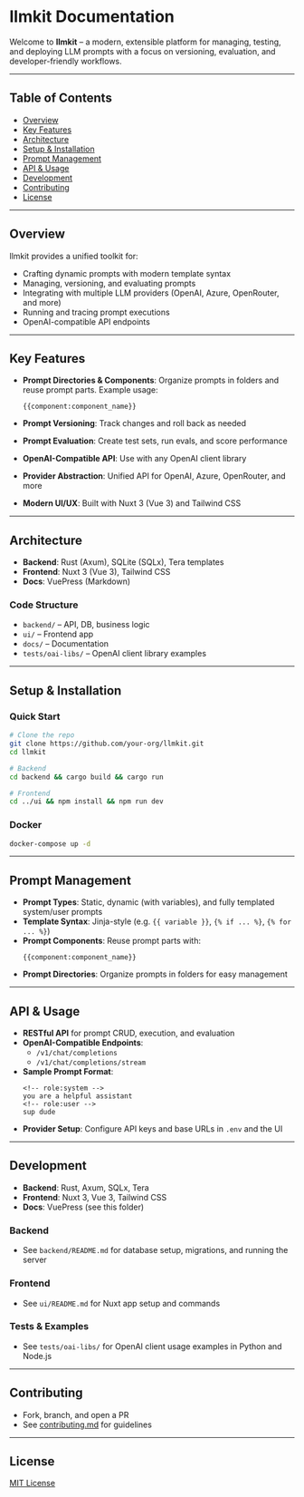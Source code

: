 # llmkit Documentation

Welcome to **llmkit** – a modern, extensible platform for managing, testing, and deploying LLM prompts with a focus on versioning, evaluation, and developer-friendly workflows.

---

## Table of Contents
- [Overview](#overview)
- [Key Features](#key-features)
- [Architecture](#architecture)
- [Setup & Installation](#setup--installation)
- [Prompt Management](#prompt-management)
- [API & Usage](#api--usage)
- [Development](#development)
- [Contributing](#contributing)
- [License](#license)

---

## Overview
llmkit provides a unified toolkit for:
- Crafting dynamic prompts with modern template syntax
- Managing, versioning, and evaluating prompts
- Integrating with multiple LLM providers (OpenAI, Azure, OpenRouter, and more)
- Running and tracing prompt executions
- OpenAI-compatible API endpoints

---

## Key Features
- **Prompt Directories & Components**: Organize prompts in folders and reuse prompt parts. Example usage:

  ```
  {{component:component_name}}
  ```

- **Prompt Versioning**: Track changes and roll back as needed
- **Prompt Evaluation**: Create test sets, run evals, and score performance
- **OpenAI-Compatible API**: Use with any OpenAI client library
- **Provider Abstraction**: Unified API for OpenAI, Azure, OpenRouter, and more
- **Modern UI/UX**: Built with Nuxt 3 (Vue 3) and Tailwind CSS

---

## Architecture
- **Backend**: Rust (Axum), SQLite (SQLx), Tera templates
- **Frontend**: Nuxt 3 (Vue 3), Tailwind CSS
- **Docs**: VuePress (Markdown)

### Code Structure
- `backend/` – API, DB, business logic
- `ui/` – Frontend app
- `docs/` – Documentation
- `tests/oai-libs/` – OpenAI client library examples

---

## Setup & Installation

### Quick Start
```sh
# Clone the repo
git clone https://github.com/your-org/llmkit.git
cd llmkit

# Backend
cd backend && cargo build && cargo run

# Frontend
cd ../ui && npm install && npm run dev
```

### Docker
```sh
docker-compose up -d
```

---

## Prompt Management
- **Prompt Types**: Static, dynamic (with variables), and fully templated system/user prompts
- **Template Syntax**: Jinja-style (e.g. `{{ variable }}`, `{% if ... %}`, `{% for ... %}`)
- **Prompt Components**: Reuse prompt parts with:
  ```
  {{component:component_name}}
  ```
- **Prompt Directories**: Organize prompts in folders for easy management

---

## API & Usage
- **RESTful API** for prompt CRUD, execution, and evaluation
- **OpenAI-Compatible Endpoints**:
  - `/v1/chat/completions`
  - `/v1/chat/completions/stream`
- **Sample Prompt Format**:
  ```
  <!-- role:system -->
  you are a helpful assistant
  <!-- role:user -->
  sup dude
  ```
- **Provider Setup**: Configure API keys and base URLs in `.env` and the UI

---

## Development
- **Backend**: Rust, Axum, SQLx, Tera
- **Frontend**: Nuxt 3, Vue 3, Tailwind CSS
- **Docs**: VuePress (see this folder)

### Backend
- See `backend/README.md` for database setup, migrations, and running the server

### Frontend
- See `ui/README.md` for Nuxt app setup and commands

### Tests & Examples
- See `tests/oai-libs/` for OpenAI client usage examples in Python and Node.js

---

## Contributing
- Fork, branch, and open a PR
- See [contributing.md](./contributing.md) for guidelines

---

## License
[MIT License](../LICENSE)
